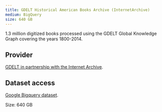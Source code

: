 ```yaml
---
title: GDELT Historical American Books Archive (InternetArchive)
medium: BigQuery
size: 640 GB
---
```

1.3 million digitized books processed using the GDELT Global Knowledge Graph covering the years 1800-2014.

## Provider

[GDELT in partnership with the Internet Archive][provider].

## Dataset access

[Google Bigquery dataset][bigquery].

Size: 640 GB

[bigquery]: https://bigquery.cloud.google.com/dataset/gdelt-bq:internetarchivebooks
[provider]: http://blog.gdeltproject.org/3-5-million-books-1800-2015-gdelt-processes-internet-archive-and-hathitrust-book-archives-and-available-in-google-bigquery/
